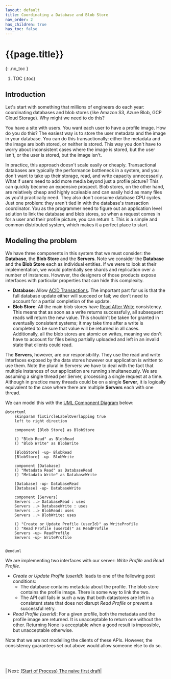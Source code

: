 ```yaml
---
layout: default
title: Coordinating a Database and Blob Store
nav_order: 2
has_children: true
has_toc: false
---
```


# {{page.title}}
{: .no_toc }

1. TOC
{:toc}

## Introduction

Let's start with something that millions of engineers do each year: coordinating databases and blob stores (like Amazon S3, Azure Blob, GCP Cloud Storage). Why might we need to do this?

You have a site with users. You want each user to have a profile image. How do you do this? The easiest way is to store the user metadata and the image in your database. You can do this transactionally: either the metadata and the image are both stored, or neither is stored. This way you don't have to worry about inconsistent cases where the image is stored, but the user isn't, or the user is stored, but the image isn't.

In practice, this approach doesn't scale easily or cheaply. Transactional databases are typically the performance bottleneck in a system, and you don't want to take up their storage, read, and write capacity unnecessarily. What if users need to add more media beyond just a profile picture? This can quickly become an expensive prospect. Blob stores, on the other hand, are relatively cheap and highly scaleable and can easily hold as many files as you'd practically need. They also don't consume database CPU cycles. Just one problem: they aren't tied in with the database's transaction coordinator. You as the programmer need to figure out an application level solution to link the database and blob stores, so when a request comes in for a user and their profile picture, you can return it. This is a simple and common distributed system, which makes it a perfect place to start.


## Modeling the problem

We have three components in this system that we must consider: the **Database**, the **Blob Store** and the **Servers**. Note we consider the **Database** and the **Blob Store** each as individual entities. If we were to look at their implementation, we would potentially see shards and replication over a number of instances. However, the designers of those products expose interfaces with particular properties that can hide this complexity. 

- **Database**: Allow [ACID Transactions](https://databricks.com/glossary/acid-transactions). The important part for us is that the full database update either will succeed or fail; we don't need to account for a partial completion of the update.
- **Blob Store**: All the main blob stores have [Read After Write](https://levelup.gitconnected.com/aws-azure-gcp-object-storage-services-5f1b2945cc11) consistency. This means that as soon as a write returns successfully, all subsequent reads will return the new value. This shouldn't be taken for granted in eventually consistent systems; it may take time after a write is completed to be sure that value will be returned in all cases. Additionally, all the blob stores are atomic on writes, meaning we don't have to account for files being partially uploaded and left in an invalid state that clients could read.

The **Servers**, however, are our responsibility. They use the read and write interfaces exposed by the data stores however our application is written to use them. Note the plural in Servers: we have to deal with the fact that multiple instances of our application are running simultaneously. We are assuming a single thread per Server, processing a single request at a time. Although in practice many threads could be on a single **Server**, it is logically equivalent to the case where there are multiple **Servers** each with one thread.

We can model this with the [UML Component Diagram](https://www.smartdraw.com/component-diagram/) below:
```plantuml
@startuml
    skinparam fixCircleLabelOverlapping true 
    left to right direction

    component [Blob Store] as BlobStore
    
    () "Blob Read" as BlobRead
    () "Blob Write" as BlobWrite

    [BlobStore] -up- BlobRead
    [BlobStore] -up- BlobWrite

    component [Database]
    () "Metadata Read" as DatabaseRead
    () "Metadata Write" as DatabaseWrite

    [Database] -up- DatabaseRead
    [Database] -up- DatabaseWrite

    component [Servers]
    Servers ..> DatabaseRead : uses
    Servers ..> DatabaseWrite : uses
    Servers ..> BlobRead: uses
    Servers ..> BlobWrite: uses

    () "Create or Update Profile (userId)" as WriteProfile
    () "Read Profile (userId)" as ReadProfile
    Servers -up- ReadProfile
    Servers -up- WriteProfile
    

@enduml
```

We are implementing two interfaces with our server: *Write Profile* and *Read Profile*. 
- *Create or Update Profile (userId)*: leads to one of the following post conditions:
    - The database contains metadata about the profile. The blob store contains the profile image. There is some way to link the two.
    - The API call fails in such a way that both datastores are left in a consistent state that does not disrupt *Read Profile* or prevent a successful retry.
- *Read Profile (userId)*: For a given profile, both the metadata and the profile image are returned. It is unacceptable to return one without the other. Returning None is acceptable when a good result is impossible, but unacceptable  otherwise.

Note that we are not modelling the clients of these APIs. However, the consistency guarantees set out above would allow someone else to do so.


<br><br>

| Next: [(Start of Process) The naive first draft](naive)|
